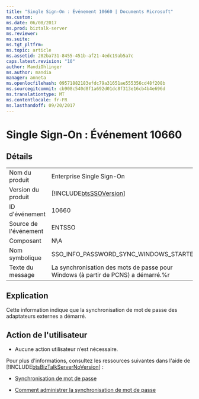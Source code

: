```yaml
---
title: "Single Sign-On : Événement 10660 | Documents Microsoft"
ms.custom: 
ms.date: 06/08/2017
ms.prod: biztalk-server
ms.reviewer: 
ms.suite: 
ms.tgt_pltfrm: 
ms.topic: article
ms.assetid: 282ba731-8455-451b-af21-4edc19ab5a7c
caps.latest.revision: "10"
author: MandiOhlinger
ms.author: mandia
manager: anneta
ms.openlocfilehash: 09571882183efdc79a31651ae555356cd48f208b
ms.sourcegitcommit: cb908c540d8f1a692d01dc8f313e16cb4b4e696d
ms.translationtype: MT
ms.contentlocale: fr-FR
ms.lasthandoff: 09/20/2017
---
```

# <a name="single-sign-on-event-10660"></a>Single Sign-On : Événement 10660
## <a name="details"></a>Détails  
  
|||  
|-|-|  
|Nom du produit|Enterprise Single Sign-On|  
|Version du produit|[!INCLUDE[btsSSOVersion](../includes/btsssoversion-md.md)]|  
|ID d'événement|10660|  
|Source de l'événement|ENTSSO|  
|Composant|N\A|  
|Nom symbolique|SSO_INFO_PASSWORD_SYNC_WINDOWS_STARTED|  
|Texte du message|La synchronisation des mots de passe pour Windows (à partir de PCNS) a démarré.%r|  
  
## <a name="explanation"></a>Explication  
 Cette information indique que la synchronisation de mot de passe des adaptateurs externes a démarré.  
  
## <a name="user-action"></a>Action de l'utilisateur  
  
-   Aucune action utilisateur n’est nécessaire.  
  
 Pour plus d'informations, consultez les ressources suivantes dans l'aide de [!INCLUDE[btsBizTalkServerNoVersion](../includes/btsbiztalkservernoversion-md.md)] :  
  
-   [Synchronisation de mot de passe](../core/password-synchronization2.md)  
  
-   [Comment administrer la synchronisation de mot de passe](../core/how-to-administer-password-synchronization.md)
